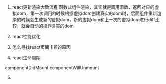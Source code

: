 1. react更新渲染大致流程
函数式组件渲染，其实就是调用函数，返回对应的虚拟dom，第一次调用的时候根据虚拟dom创建真实的dom树，后面组件重新渲染的时候会生成新的虚拟dom，新的虚拟dom和上一次的虚拟dom进行diff比较，就会自动的操作真实的dom
2.  react性能优化

3. 怎么寻找react页面卡顿的原因

4. react生命周期

componentDidMount
componentWillUnmount

5. 
